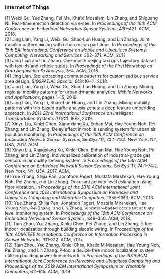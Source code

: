 ### Internet of Things
[1] Weixi Gu, Yue Zhang, Fei Ma, Khalid Mosalam, Lin Zhang, and Shiguang Ni\.
Real\-time emotion detection via e\-see\.
In *Proceedings of the 16th ACM Conference on Embedded Networked Sensor Systems*, 420–421\. ACM, 2018\.  
[2] Jing Lian, Yang Li, Weixi Gu, Shao\-Lun Huang, and Lin Zhang\.
Joint mobility pattern mining with urban region partitions\.
In *Proceedings of the 15th EAI International Conference on Mobile and Ubiquitous Systems: Computing, Networking and Services*, 362–371\. ACM, 2018\.  
[3] Jing Lian and Lin Zhang\.
One\-month beijing taxi gps trajectory dataset with taxi ids and vehicle status\.
In *Proceedings of the First Workshop on Data Acquisition To Analysis*, 3–4\. ACM, 2018\.  
[4] Jing Lian\.
Src: extracting commute patterns for customized bus service area design\.
*SIGSPATIAL Special*, 9\(3\):10–11, 2018\.  
[5] Jing Lian, Yang Li, Weixi Gu, Shao\-Lun Huang, and Lin Zhang\.
Mining regional mobility patterns for urban dynamic analytics\.
*Mobile Networks and Applications*, pages 1–15, 2019\.  
[6] Jing Lian, Yang Li, Shao\-Lun Huang, and Lin Zhang\.
Mining mobility patterns with trip\-based traffic analysis zones: a deep feature embedding approach\.
In *2019 22nd International Conference on Intelligent Transportation Systems \(ITSC\)*\. IEEE, 2019\.  
[7] Xinyu Liu, Xinlei Chen, Xiangxiang Xu, Enhan Mai, Hae Young Noh, Pei Zhang, and Lin Zhang\.
Delay effect in mobile sensing system for urban air pollution monitoring\.
In *Proceedings of the 15th ACM Conference on Embedded Network Sensor Systems*, SenSys '17, 73:1–73:2\. New York, NY, USA, 2017\. ACM\.  
[8] Xinyu Liu, Xiangxiang Xu, Xinlei Chen, Enhan Mai, Hae Young Noh, Pei Zhang, and Lin Zhang\.
Individualized calibration of industrial\-grade gas sensors in air quality sensing system\.
In *Proceedings of the 15th ACM Conference on Embedded Network Sensor Systems*, SenSys '17, 74:1–74:2\. New York, NY, USA, 2017\. ACM\.  
[9] Yue Zhang, Shijia Pan, Jonathon Fagert, Mostafa Mirshekari, Hae Young Noh, Pei Zhang, and Lin Zhang\.
Occupant activity level estimation using floor vibration\.
In *Proceedings of the 2018 ACM International Joint Conference and 2018 International Symposium on Pervasive and Ubiquitous Computing and Wearable Computers*, 1355–1363\. ACM, 2018\.  
[10] Yue Zhang, Shijia Pan, Jonathon Fagert, Mostafa Mirshekari, Hae Young Noh, Pei Zhang, and Lin Zhang\.
Vibration\-based occupant activity level monitoring system\.
In *Proceedings of the 16th ACM Conference on Embedded Networked Sensor Systems*, 349–350\. ACM, 2018\.  
[11] Tian Zhou, Yue Zhang, Xinlei Chen, Pei Zhang, and Lin Zhang\.
E\-loc: indoor localization through building electric wiring\.
In *Proceedings of the 16th ACM/IEEE International Conference on Information Processing in Sensor Networks*, 311–312\. ACM, 2017\.  
[12] Tian Zhou, Yue Zhang, Xinlei Chen, Khaild M Mosalam, Hae Young Noh, Pei Zhang, and Lin Zhang\.
P\-loc: a device\-free indoor localization system utilizing building power\-line network\.
In *Proceedings of the 2019 ACM International Joint Conference on Pervasive and Ubiquitous Computing and Proceedings of the 2019 ACM International Symposium on Wearable Computers*, 611–615\. ACM, 2019\.  
